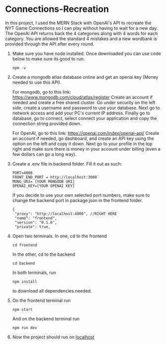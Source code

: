 # Connections-Recreation
In this project, I used the MERN Stack with OpenAI's API to recreate the NYT Game Connections so I can play without having to wait for a new day. The OpenAI API returns back the 4 categories along with 4 words for each category. You are allowed the standard 4 mistakes and a new wordbank is provided through the API after every round. 

1. Make sure you have node installed. Once downloaded you can use code below to make sure its good to run:
   ```
   npm -v
   ```
 2. Create a mongodb atlas database online and get an openai key (Money needed to use this API).
    
    For mongodb, go to this link: https://www.mongodb.com/cloud/atlas/register
    Create an account if needed and create a free shared cluster. Go under security on the left side, create a username and 
    password to use  your database. Next go to network access and add your PC's current IP address. Finally go to database, go 
    to connect, select connect your application and copy the connection string provided down. 

    For OpenAI, go to this link: https://openai.com/index/openai-api/
    Create an account if needed, go dashboard, and create an API key using the option on  the left and copy it down. Next go to 
     your profile in the top right and make sure there is money in your account under billing (even a few dollars can go a long 
     way).   
 3. Create a .env file in backend folder. Fill it out as such:
     ```
     PORT=4000
     FRONT_END_PORT = http://localhost:3000
     MONG_URI= [YOUR MONGODB URI]
     OPENAI_KEY=[YOUR OPENAI KEY]
     ```
     If you decide to use your own selected port numbers, make sure to change the backend port in package.json in the frontend 
     folder.
    ```
    {
     "proxy": "http://localhost:4000", //RIGHT HERE
     "name": "frontend",
     "version": "0.1.0",
     "private": true,
    ```
 4. Open two terminals. In one, cd to the frontend
     ```
     cd frontend
     ```
    In the other, cd to the backend
     ```
     cd backend
     ```
    In both terminals, run
     ```
     npm install 
     ```
    to download all dependencies needed.

 5. On the frontend terminal run
     ```
     npm start
     ```
     And on the backend terminal run
     ```
     npm run dev 
     ```
6. Now the project should run on [localhost](http://localhost:3000/)
